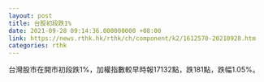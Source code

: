 ```yaml
---
layout: post
title: 台股初段跌1%
date: 2021-09-28 09:14:36.000000000 +08:00
link: https://news.rthk.hk/rthk/ch/component/k2/1612570-20210928.htm
categories: rthk
---
```


台灣股市在開市初段跌1%，加權指數較早時報17132點，跌181點，跌幅1.05%。
